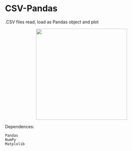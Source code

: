 # CSV-Pandas
.CSV files read, load as Pandas object and plot


<p align="center">
  <img width=300 src="../temporalVariationPlot.png"/>
 </p>


Dependences:

    Pandas
    NumPy
    Matplolib
